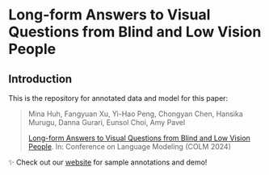 # Long-form Answers to Visual Questions from Blind and Low Vision People


## Introduction
This is the repository for annotated data and model for this paper: </br>

> Mina Huh, Fangyuan Xu, Yi-Hao Peng, Chongyan Chen, Hansika Murugu, Danna Gurari, Eunsol Choi, Amy Pavel
>
> [Long-form Answers to Visual Questions from Blind and Low Vision People](). In: Conference on Language Modeling (COLM 2024)

✨ Check out our [website](https://minahuh.com/lfvqa) for sample annotations and demo!


